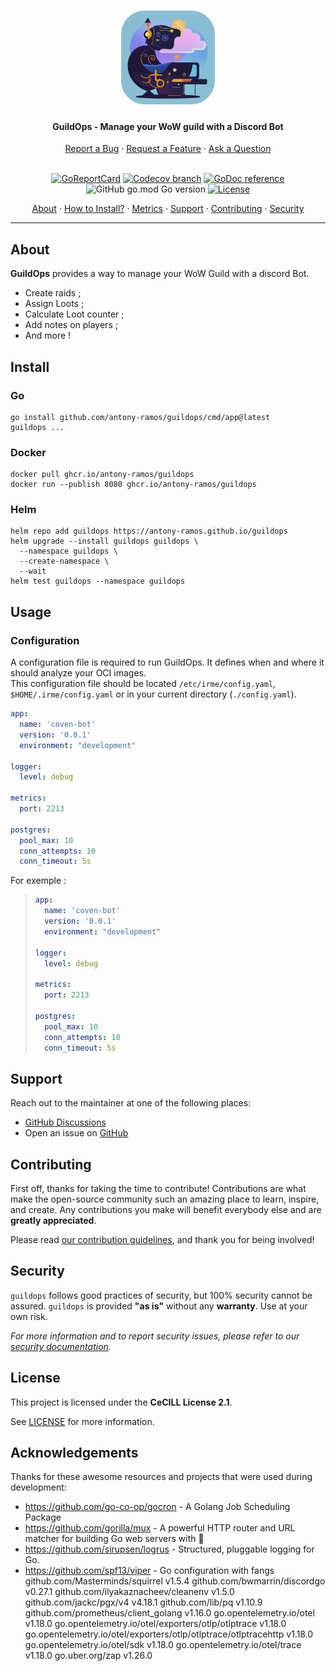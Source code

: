 <!-- markdownlint-disable MD033 -->
<h1 align="center">
  <img src="assets/logo.png" alt="guildOps logo" width="150" height="150" style="border-radius: 25%">
</h1>

<h4 align="center">GuildOps - Manage your WoW guild with a Discord Bot</h4>

<div align="center">
  <a href="https://github.com/antony-ramos/guildops/issues/new">Report a Bug</a> ·
  <a href="https://github.com/antony-ramos/guildops/issues/new">Request a Feature</a> ·
  <a href="https://github.com/antony-ramos/guildops/discussions">Ask a Question</a>
  <br/>
  <br/>

[![GoReportCard](https://goreportcard.com/badge/github.com/antony-ramos/guildops)](https://goreportcard.com/report/github.com/antony-ramos/guildops)
[![Codecov branch](https://img.shields.io/codecov/c/github/antony-ramos/guildops/main?label=code%20coverage)](https://app.codecov.io/gh/radiofrance/image-registry-metrics-exporter/tree/main)
[![GoDoc reference](https://img.shields.io/badge/godoc-reference-blue.svg)](https://pkg.go.dev/github.com/antony-ramos/guildops)
<br/>
![GitHub go.mod Go version](https://img.shields.io/github/go-mod/go-version/antony-ramos/guildops?logo=go&logoColor=white&logoWidth=20)
[![License](https://img.shields.io/badge/license-CeCILL%202.1-blue?logo=git&logoColor=white&logoWidth=20)](LICENSE)

<a href="#about">About</a> ·
<a href="#install">How to Install?</a> ·
<a href="#exported-metrics">Metrics</a> ·
<a href="#support">Support</a> ·
<a href="#contributing">Contributing</a> ·
<a href="#security">Security</a>

</div>

---
<!-- markdownlint-enable MD033 -->

## About

**GuildOps** provides a way to manage your WoW Guild with a discord Bot.
* Create raids ;
* Assign Loots ;
* Calculate Loot counter ;
* Add notes on players ;
* And more !

## Install

### Go

```shell
go install github.com/antony-ramos/guildops/cmd/app@latest
guildops ...
```

### Docker

```shell
docker pull ghcr.io/antony-ramos/guildops
docker run --publish 8080 ghcr.io/antony-ramos/guildops
```

### Helm

```shell
helm repo add guildops https://antony-ramos.github.io/guildops
helm upgrade --install guildops guildops \
  --namespace guildops \
  --create-namespace \
  --wait
helm test guildops --namespace guildops
```

## Usage

### Configuration

A configuration file is required to run GuildOps. It defines when and where it should analyze your OCI images.  
This configuration file should be located `/etc/irme/config.yaml`, `$HOME/.irme/config.yaml` or in your
current directory (`./config.yaml`).

```yaml
app:
  name: 'coven-bot'
  version: '0.0.1'
  environment: "development"

logger:
  level: debug

metrics:
  port: 2213

postgres:
  pool_max: 10
  conn_attempts: 10
  conn_timeout: 5s
```

For exemple :
>
> ```yaml
> app:
>   name: 'coven-bot'
>   version: '0.0.1'
>   environment: "development"
>
> logger:
>   level: debug
>
> metrics:
>   port: 2213
>
> postgres:
>   pool_max: 10
>   conn_attempts: 10
>   conn_timeout: 5s
>```

## Support

Reach out to the maintainer at one of the following places:

- [GitHub Discussions](https://github.com/radiofrance/image-registry-metrics-exporter/discussions)
- Open an issue on [GitHub](https://github.com/radiofrance/image-registry-metrics-exporter/issues/new)

## Contributing

First off, thanks for taking the time to contribute! Contributions are what make the
open-source community such an amazing place to learn, inspire, and create. Any contributions
you make will benefit everybody else and are **greatly appreciated**.

Please read [our contribution guidelines](docs/CONTRIBUTING.md), and thank you for being involved!

## Security

`guildops` follows good practices of security, but 100% security cannot be assured.
`guildops` is provided **"as is"** without any **warranty**. Use at your own risk.

*For more information and to report security issues, please refer to our [security documentation](docs/SECURITY.md).*

## License

This project is licensed under the **CeCILL License 2.1**.

See [LICENSE](LICENSE) for more information.

## Acknowledgements

Thanks for these awesome resources and projects that were used during development:

- <https://github.com/go-co-op/gocron> - A Golang Job Scheduling Package
- <https://github.com/gorilla/mux> - A powerful HTTP router and URL matcher for building Go web servers with 🦍
- <https://github.com/sirupsen/logrus> - Structured, pluggable logging for Go.
- <https://github.com/spf13/viper> - Go configuration with fangs
  github.com/Masterminds/squirrel v1.5.4
  github.com/bwmarrin/discordgo v0.27.1
  github.com/ilyakaznacheev/cleanenv v1.5.0
  github.com/jackc/pgx/v4 v4.18.1
  github.com/lib/pq v1.10.9
  github.com/prometheus/client_golang v1.16.0
  go.opentelemetry.io/otel v1.18.0
  go.opentelemetry.io/otel/exporters/otlp/otlptrace v1.18.0
  go.opentelemetry.io/otel/exporters/otlp/otlptrace/otlptracehttp v1.18.0
  go.opentelemetry.io/otel/sdk v1.18.0
  go.opentelemetry.io/otel/trace v1.18.0
  go.uber.org/zap v1.26.0
